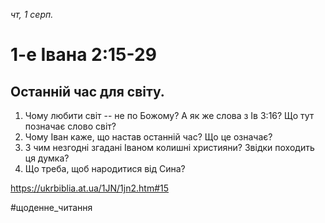 
_чт, 1 серп._

# 1-е Івана 2:15-29

## Останній час для світу.
1. Чому любити світ -- не по Божому? А як же слова з Ів 3:16? Що тут позначає слово світ?
2. Чому Іван каже, що настав останній час? Що це означає?
3. З чим незгодні згадані Іваном колишні християни? Звідки походить ця думка?
4. Що треба, щоб народитися від Сина?

https://ukrbiblia.at.ua/1JN/1jn2.htm#15 

#щоденне_читання
